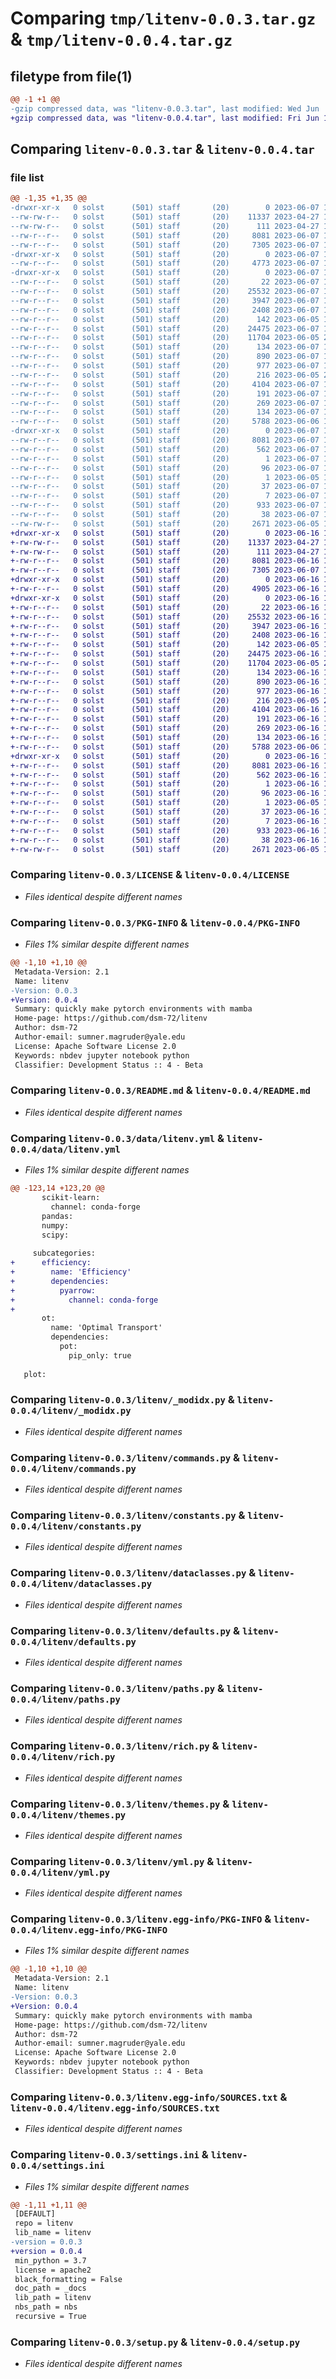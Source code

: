 # Comparing `tmp/litenv-0.0.3.tar.gz` & `tmp/litenv-0.0.4.tar.gz`

## filetype from file(1)

```diff
@@ -1 +1 @@
-gzip compressed data, was "litenv-0.0.3.tar", last modified: Wed Jun  7 18:37:41 2023, max compression
+gzip compressed data, was "litenv-0.0.4.tar", last modified: Fri Jun 16 13:08:55 2023, max compression
```

## Comparing `litenv-0.0.3.tar` & `litenv-0.0.4.tar`

### file list

```diff
@@ -1,35 +1,35 @@
-drwxr-xr-x   0 solst      (501) staff       (20)        0 2023-06-07 18:37:41.259639 litenv-0.0.3/
--rw-rw-r--   0 solst      (501) staff       (20)    11337 2023-04-27 10:12:58.000000 litenv-0.0.3/LICENSE
--rw-rw-r--   0 solst      (501) staff       (20)      111 2023-04-27 10:12:58.000000 litenv-0.0.3/MANIFEST.in
--rw-r--r--   0 solst      (501) staff       (20)     8081 2023-06-07 18:37:41.259461 litenv-0.0.3/PKG-INFO
--rw-r--r--   0 solst      (501) staff       (20)     7305 2023-06-07 17:36:08.000000 litenv-0.0.3/README.md
-drwxr-xr-x   0 solst      (501) staff       (20)        0 2023-06-07 18:37:41.259064 litenv-0.0.3/data/
--rw-r--r--   0 solst      (501) staff       (20)     4773 2023-06-07 13:05:11.000000 litenv-0.0.3/data/litenv.yml
-drwxr-xr-x   0 solst      (501) staff       (20)        0 2023-06-07 18:37:41.256857 litenv-0.0.3/litenv/
--rw-r--r--   0 solst      (501) staff       (20)       22 2023-06-07 18:37:16.000000 litenv-0.0.3/litenv/__init__.py
--rw-r--r--   0 solst      (501) staff       (20)    25532 2023-06-07 18:37:16.000000 litenv-0.0.3/litenv/_modidx.py
--rw-r--r--   0 solst      (501) staff       (20)     3947 2023-06-07 18:37:16.000000 litenv-0.0.3/litenv/commands.py
--rw-r--r--   0 solst      (501) staff       (20)     2408 2023-06-07 18:37:16.000000 litenv-0.0.3/litenv/constants.py
--rw-r--r--   0 solst      (501) staff       (20)      142 2023-06-05 12:16:38.000000 litenv-0.0.3/litenv/core.py
--rw-r--r--   0 solst      (501) staff       (20)    24475 2023-06-07 18:37:16.000000 litenv-0.0.3/litenv/dataclasses.py
--rw-r--r--   0 solst      (501) staff       (20)    11704 2023-06-05 22:16:07.000000 litenv-0.0.3/litenv/defaults.py
--rw-r--r--   0 solst      (501) staff       (20)      134 2023-06-07 18:37:16.000000 litenv-0.0.3/litenv/files.py
--rw-r--r--   0 solst      (501) staff       (20)      890 2023-06-07 18:37:16.000000 litenv-0.0.3/litenv/paths.py
--rw-r--r--   0 solst      (501) staff       (20)      977 2023-06-07 18:37:16.000000 litenv-0.0.3/litenv/rich.py
--rw-r--r--   0 solst      (501) staff       (20)      216 2023-06-05 22:16:07.000000 litenv-0.0.3/litenv/tests.py
--rw-r--r--   0 solst      (501) staff       (20)     4104 2023-06-07 18:37:16.000000 litenv-0.0.3/litenv/themes.py
--rw-r--r--   0 solst      (501) staff       (20)      191 2023-06-07 18:37:16.000000 litenv-0.0.3/litenv/typer.py
--rw-r--r--   0 solst      (501) staff       (20)      269 2023-06-07 18:37:16.000000 litenv-0.0.3/litenv/types.py
--rw-r--r--   0 solst      (501) staff       (20)      134 2023-06-07 18:37:16.000000 litenv-0.0.3/litenv/utils.py
--rw-r--r--   0 solst      (501) staff       (20)     5788 2023-06-06 17:57:47.000000 litenv-0.0.3/litenv/yml.py
-drwxr-xr-x   0 solst      (501) staff       (20)        0 2023-06-07 18:37:41.258891 litenv-0.0.3/litenv.egg-info/
--rw-r--r--   0 solst      (501) staff       (20)     8081 2023-06-07 18:37:41.000000 litenv-0.0.3/litenv.egg-info/PKG-INFO
--rw-r--r--   0 solst      (501) staff       (20)      562 2023-06-07 18:37:41.000000 litenv-0.0.3/litenv.egg-info/SOURCES.txt
--rw-r--r--   0 solst      (501) staff       (20)        1 2023-06-07 18:37:41.000000 litenv-0.0.3/litenv.egg-info/dependency_links.txt
--rw-r--r--   0 solst      (501) staff       (20)       96 2023-06-07 18:37:41.000000 litenv-0.0.3/litenv.egg-info/entry_points.txt
--rw-r--r--   0 solst      (501) staff       (20)        1 2023-06-05 14:20:25.000000 litenv-0.0.3/litenv.egg-info/not-zip-safe
--rw-r--r--   0 solst      (501) staff       (20)       37 2023-06-07 18:37:41.000000 litenv-0.0.3/litenv.egg-info/requires.txt
--rw-r--r--   0 solst      (501) staff       (20)        7 2023-06-07 18:37:41.000000 litenv-0.0.3/litenv.egg-info/top_level.txt
--rw-r--r--   0 solst      (501) staff       (20)      933 2023-06-07 18:37:11.000000 litenv-0.0.3/settings.ini
--rw-r--r--   0 solst      (501) staff       (20)       38 2023-06-07 18:37:41.259690 litenv-0.0.3/setup.cfg
--rw-rw-r--   0 solst      (501) staff       (20)     2671 2023-06-05 19:37:38.000000 litenv-0.0.3/setup.py
+drwxr-xr-x   0 solst      (501) staff       (20)        0 2023-06-16 13:08:55.333664 litenv-0.0.4/
+-rw-rw-r--   0 solst      (501) staff       (20)    11337 2023-04-27 10:12:58.000000 litenv-0.0.4/LICENSE
+-rw-rw-r--   0 solst      (501) staff       (20)      111 2023-04-27 10:12:58.000000 litenv-0.0.4/MANIFEST.in
+-rw-r--r--   0 solst      (501) staff       (20)     8081 2023-06-16 13:08:55.333516 litenv-0.0.4/PKG-INFO
+-rw-r--r--   0 solst      (501) staff       (20)     7305 2023-06-07 17:36:08.000000 litenv-0.0.4/README.md
+drwxr-xr-x   0 solst      (501) staff       (20)        0 2023-06-16 13:08:55.333136 litenv-0.0.4/data/
+-rw-r--r--   0 solst      (501) staff       (20)     4905 2023-06-16 13:07:22.000000 litenv-0.0.4/data/litenv.yml
+drwxr-xr-x   0 solst      (501) staff       (20)        0 2023-06-16 13:08:55.331756 litenv-0.0.4/litenv/
+-rw-r--r--   0 solst      (501) staff       (20)       22 2023-06-16 13:08:43.000000 litenv-0.0.4/litenv/__init__.py
+-rw-r--r--   0 solst      (501) staff       (20)    25532 2023-06-16 13:08:43.000000 litenv-0.0.4/litenv/_modidx.py
+-rw-r--r--   0 solst      (501) staff       (20)     3947 2023-06-16 13:08:43.000000 litenv-0.0.4/litenv/commands.py
+-rw-r--r--   0 solst      (501) staff       (20)     2408 2023-06-16 13:08:43.000000 litenv-0.0.4/litenv/constants.py
+-rw-r--r--   0 solst      (501) staff       (20)      142 2023-06-05 12:16:38.000000 litenv-0.0.4/litenv/core.py
+-rw-r--r--   0 solst      (501) staff       (20)    24475 2023-06-16 13:08:43.000000 litenv-0.0.4/litenv/dataclasses.py
+-rw-r--r--   0 solst      (501) staff       (20)    11704 2023-06-05 22:16:07.000000 litenv-0.0.4/litenv/defaults.py
+-rw-r--r--   0 solst      (501) staff       (20)      134 2023-06-16 13:08:43.000000 litenv-0.0.4/litenv/files.py
+-rw-r--r--   0 solst      (501) staff       (20)      890 2023-06-16 13:08:43.000000 litenv-0.0.4/litenv/paths.py
+-rw-r--r--   0 solst      (501) staff       (20)      977 2023-06-16 13:08:43.000000 litenv-0.0.4/litenv/rich.py
+-rw-r--r--   0 solst      (501) staff       (20)      216 2023-06-05 22:16:07.000000 litenv-0.0.4/litenv/tests.py
+-rw-r--r--   0 solst      (501) staff       (20)     4104 2023-06-16 13:08:43.000000 litenv-0.0.4/litenv/themes.py
+-rw-r--r--   0 solst      (501) staff       (20)      191 2023-06-16 13:08:43.000000 litenv-0.0.4/litenv/typer.py
+-rw-r--r--   0 solst      (501) staff       (20)      269 2023-06-16 13:08:43.000000 litenv-0.0.4/litenv/types.py
+-rw-r--r--   0 solst      (501) staff       (20)      134 2023-06-16 13:08:43.000000 litenv-0.0.4/litenv/utils.py
+-rw-r--r--   0 solst      (501) staff       (20)     5788 2023-06-06 17:57:47.000000 litenv-0.0.4/litenv/yml.py
+drwxr-xr-x   0 solst      (501) staff       (20)        0 2023-06-16 13:08:55.332981 litenv-0.0.4/litenv.egg-info/
+-rw-r--r--   0 solst      (501) staff       (20)     8081 2023-06-16 13:08:55.000000 litenv-0.0.4/litenv.egg-info/PKG-INFO
+-rw-r--r--   0 solst      (501) staff       (20)      562 2023-06-16 13:08:55.000000 litenv-0.0.4/litenv.egg-info/SOURCES.txt
+-rw-r--r--   0 solst      (501) staff       (20)        1 2023-06-16 13:08:55.000000 litenv-0.0.4/litenv.egg-info/dependency_links.txt
+-rw-r--r--   0 solst      (501) staff       (20)       96 2023-06-16 13:08:55.000000 litenv-0.0.4/litenv.egg-info/entry_points.txt
+-rw-r--r--   0 solst      (501) staff       (20)        1 2023-06-05 14:20:25.000000 litenv-0.0.4/litenv.egg-info/not-zip-safe
+-rw-r--r--   0 solst      (501) staff       (20)       37 2023-06-16 13:08:55.000000 litenv-0.0.4/litenv.egg-info/requires.txt
+-rw-r--r--   0 solst      (501) staff       (20)        7 2023-06-16 13:08:55.000000 litenv-0.0.4/litenv.egg-info/top_level.txt
+-rw-r--r--   0 solst      (501) staff       (20)      933 2023-06-16 13:08:38.000000 litenv-0.0.4/settings.ini
+-rw-r--r--   0 solst      (501) staff       (20)       38 2023-06-16 13:08:55.333706 litenv-0.0.4/setup.cfg
+-rw-rw-r--   0 solst      (501) staff       (20)     2671 2023-06-05 19:37:38.000000 litenv-0.0.4/setup.py
```

### Comparing `litenv-0.0.3/LICENSE` & `litenv-0.0.4/LICENSE`

 * *Files identical despite different names*

### Comparing `litenv-0.0.3/PKG-INFO` & `litenv-0.0.4/PKG-INFO`

 * *Files 1% similar despite different names*

```diff
@@ -1,10 +1,10 @@
 Metadata-Version: 2.1
 Name: litenv
-Version: 0.0.3
+Version: 0.0.4
 Summary: quickly make pytorch environments with mamba
 Home-page: https://github.com/dsm-72/litenv
 Author: dsm-72
 Author-email: sumner.magruder@yale.edu
 License: Apache Software License 2.0
 Keywords: nbdev jupyter notebook python
 Classifier: Development Status :: 4 - Beta
```

### Comparing `litenv-0.0.3/README.md` & `litenv-0.0.4/README.md`

 * *Files identical despite different names*

### Comparing `litenv-0.0.3/data/litenv.yml` & `litenv-0.0.4/data/litenv.yml`

 * *Files 1% similar despite different names*

```diff
@@ -123,14 +123,20 @@
       scikit-learn:
         channel: conda-forge
       pandas:
       numpy:
       scipy:
 
     subcategories:
+      efficiency:
+        name: 'Efficiency'
+        dependencies:
+          pyarrow:
+            channel: conda-forge
+            
       ot:
         name: 'Optimal Transport'
         dependencies:
           pot:
             pip_only: true
 
   plot:
```

### Comparing `litenv-0.0.3/litenv/_modidx.py` & `litenv-0.0.4/litenv/_modidx.py`

 * *Files identical despite different names*

### Comparing `litenv-0.0.3/litenv/commands.py` & `litenv-0.0.4/litenv/commands.py`

 * *Files identical despite different names*

### Comparing `litenv-0.0.3/litenv/constants.py` & `litenv-0.0.4/litenv/constants.py`

 * *Files identical despite different names*

### Comparing `litenv-0.0.3/litenv/dataclasses.py` & `litenv-0.0.4/litenv/dataclasses.py`

 * *Files identical despite different names*

### Comparing `litenv-0.0.3/litenv/defaults.py` & `litenv-0.0.4/litenv/defaults.py`

 * *Files identical despite different names*

### Comparing `litenv-0.0.3/litenv/paths.py` & `litenv-0.0.4/litenv/paths.py`

 * *Files identical despite different names*

### Comparing `litenv-0.0.3/litenv/rich.py` & `litenv-0.0.4/litenv/rich.py`

 * *Files identical despite different names*

### Comparing `litenv-0.0.3/litenv/themes.py` & `litenv-0.0.4/litenv/themes.py`

 * *Files identical despite different names*

### Comparing `litenv-0.0.3/litenv/yml.py` & `litenv-0.0.4/litenv/yml.py`

 * *Files identical despite different names*

### Comparing `litenv-0.0.3/litenv.egg-info/PKG-INFO` & `litenv-0.0.4/litenv.egg-info/PKG-INFO`

 * *Files 1% similar despite different names*

```diff
@@ -1,10 +1,10 @@
 Metadata-Version: 2.1
 Name: litenv
-Version: 0.0.3
+Version: 0.0.4
 Summary: quickly make pytorch environments with mamba
 Home-page: https://github.com/dsm-72/litenv
 Author: dsm-72
 Author-email: sumner.magruder@yale.edu
 License: Apache Software License 2.0
 Keywords: nbdev jupyter notebook python
 Classifier: Development Status :: 4 - Beta
```

### Comparing `litenv-0.0.3/litenv.egg-info/SOURCES.txt` & `litenv-0.0.4/litenv.egg-info/SOURCES.txt`

 * *Files identical despite different names*

### Comparing `litenv-0.0.3/settings.ini` & `litenv-0.0.4/settings.ini`

 * *Files 1% similar despite different names*

```diff
@@ -1,11 +1,11 @@
 [DEFAULT]
 repo = litenv
 lib_name = litenv
-version = 0.0.3
+version = 0.0.4
 min_python = 3.7
 license = apache2
 black_formatting = False
 doc_path = _docs
 lib_path = litenv
 nbs_path = nbs
 recursive = True
```

### Comparing `litenv-0.0.3/setup.py` & `litenv-0.0.4/setup.py`

 * *Files identical despite different names*

